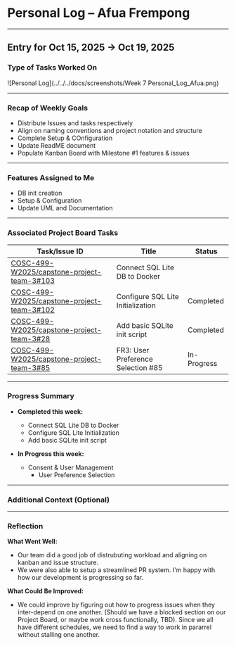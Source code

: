 # Personal Log – Afua Frempong

---

## Entry for Oct 15, 2025 → Oct 19, 2025

### Type of Tasks Worked On
![Personal Log](../../../docs/screenshots/Week 7 Personal_Log_Afua.png)

---

### Recap of Weekly Goals
- Distribute Issues and tasks respectively
- Align on naming conventions and project notation and structure
- Complete Setup & COnfiguration
- Update ReadME document
- Populate Kanban Board with Milestone #1 features & issues 

---

### Features Assigned to Me 
- DB init creation
- Setup & Configuration 
- Update UML and Documentation

---

### Associated Project Board Tasks
| Task/Issue ID | Title                      | Status     |
|---------------|----------------------------|------------|
| [COSC-499-W2025/capstone-project-team-3#103](https://github.com/COSC-499-W2025/capstone-project-team-3/issues/103)  |Connect SQL Lite DB to Docker |
| [COSC-499-W2025/capstone-project-team-3#102](https://github.com/COSC-499-W2025/capstone-project-team-3/issues/102)  | Configure SQL Lite Initialization| Completed |
| [COSC-499-W2025/capstone-project-team-3#28](https://github.com/COSC-499-W2025/capstone-project-team-3/issues/28)  | Add basic SQLite init script| Completed |
| [COSC-499-W2025/capstone-project-team-3#85](https://github.com/COSC-499-W2025/capstone-project-team-3/issues/85)  | FR3: User Preference Selection #85| In-Progress |

---

### Progress Summary
- **Completed this week:**  
  - Connect SQL Lite DB to Docker
  - Configure SQL Lite Initialization
  - Add basic SQLite init script

- **In Progress this week:**  
  - Consent & User Management
    - User Preference Selection

---

### Additional Context (Optional)


---

### Reflection
**What Went Well:**
* Our team did a good job of distrubuting workload and aligning on kanban and issue structure.
* We were also able to setup a streamlined PR system. I'm happy with how our development is progressing so far. 

**What Could Be Improved:**
* We could improve by figuring out how to progress issues when they inter-depend on one another. (Should we have a blocked section on our Project Board, or maybe work cross functionally, TBD). Since we all have different schedules, we need to find a way to work in pararrel without stalling one another. 